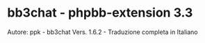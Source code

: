 # bb3chat - phpbb-extension 3.3
Autore: ppk -
bb3chat Vers. 1.6.2 -
Traduzione completa in Italiano 

